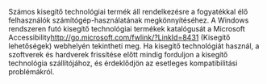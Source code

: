 <Token xmlns:xlink="http://www.w3.org/1999/xlink">Számos kisegítő technológiai termék áll rendelkezésre a fogyatékkal élő felhasználók számítógép-használatának megkönnyítéséhez. A Windows rendszeren futó kisegítő technológiai termékek katalógusát a <externalLink xmlns="http://ddue.schemas.microsoft.com/authoring/2003/5"><linkText>Microsoft Accessibility</linkText><linkUri>http://go.microsoft.com/fwlink/?LinkId=8431</linkUri></externalLink> (Kisegítő lehetőségek) webhelyén tekintheti meg. Ha kisegítő technológiát használ, a szoftverek és hardverek frissítése előtt mindig forduljon a kisegítő technológia szállítójához, és érdeklődjön az esetleges kompatibilitási problémákról.</Token>

<!--HONumber=Jun16_HO4-->


